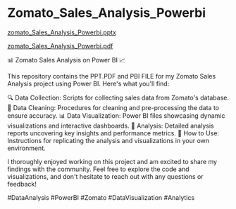 # Zomato_Sales_Analysis_Powerbi
  [zomato_Sales_Analysis_Powerbi.pptx](https://github.com/user-attachments/files/15841352/zomato_Sales_Analysis_Powerbi.pptx)
  
  [zomato_Sales_Analysis_Powerbi.pdf](https://github.com/user-attachments/files/15841372/zomato_Sales_Analysis_Powerbi.pdf)



📊 Zomato Sales Analysis on Power BI 📈

This repository contains the PPT.PDF and PBI FILE for my Zomato Sales Analysis project using Power BI. Here's what you'll find:

🔍 Data Collection: Scripts for collecting sales data from Zomato's database.
🧹 Data Cleaning: Procedures for cleaning and pre-processing the data to ensure accuracy.
📊 Data Visualization: Power BI files showcasing dynamic visualizations and interactive dashboards.
🔬 Analysis: Detailed analysis reports uncovering key insights and performance metrics.
🚀 How to Use: Instructions for replicating the analysis and visualizations in your own environment.

I thoroughly enjoyed working on this project and am excited to share my findings with the community. Feel free to explore the code and visualizations, and don't hesitate to reach out with any questions or feedback!

#DataAnalysis #PowerBI #Zomato #DataVisualization #Analytics
